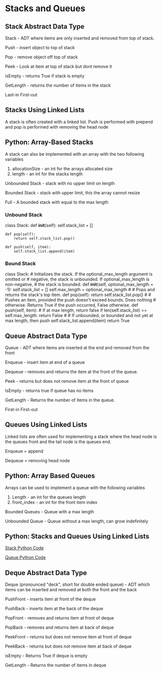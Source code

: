 # Stacks and Queues

## Stack Abstract Data Type

Stack - ADT where items are only inserted and removed from top of stack.

Push - insert object to top of stack

Pop - remove object off top of stack

Peek - Look at item at top of stack but dont remove it

isEmpty - returns True if stack is empty

GetLength - returns the number of items in the stack

Last-in First-out

## Stacks Using Linked Lists

A stack is often created with a linked list. Push is performed with prepend and pop is performed with removing the head node

## Python: Array-Based Stacks

A stack can also be implemented with an array with the two following variables 
1. allocationSize - an int for the arrays allocated size
2. length - an int for the stacks length

Unbounded Stack - stack with no upper limit on length

Bounded Stack - stack with upper limit, this the array cannot resize

Full - A bounded stack with equal to the max length

### Unbound Stack

class Stack:
    def __init__(self):
        self.stack_list = []
    
    def pop(self):
        return self.stack_list.pop()
    
    def push(self, item):
        self.stack_list.append(item)

### Bound Stack

class Stack:
    # Initializes the stack. If the optional_max_length argument is omitted or 
    # negative, the stack is unbounded. If optional_max_length is non-negative, 
    # the stack is bounded.
    def __init__(self, optional_max_length = -1):
        self.stack_list = []
        self.max_length = optional_max_length
    #
    # Pops and returns the stack's top item.
    def pop(self):
        return self.stack_list.pop()
    #
    # Pushes an item, provided the push doesn't exceed bounds. Does nothing 
    # otherwise. Returns True if the push occurred, False otherwise.
    def push(self, item):
        # If at max length, return false
        if len(self.stack_list) == self.max_length:
            return False
        #
        # If unbounded, or bounded and not yet at max length, then push
        self.stack_list.append(item)
        return True



## Queue Abstract Data Type

Queue - ADT where items are inserted at the end and removed from the front

Enqueue - insert item at end of a queue

Dequeue - removes and returns the item at the front of the queue.

Peek - returns but does not remove item at the front of queue

IsEmpty - returns true if queue has no items

GetLength - Returns the number of items in the queue.

First-in First-out

## Queues Using Linked Lists

Linked lists are often used for implementing a stack where the head node is the queues front and the tail node is the queues end. 

Enqueue = append

Dequeue = removing head node

## Python: Array Based Queues

Arrays can be used to implement a queue with the following variables
1. Length - an int for the queues length
2. front_index - an int for the front item index

Bounded Queues - Queue with a max length

Unbounded Queue - Queue without a max length, can grow indefinitely

## Python: Stacks and Queues Using Linked Lists

[Stack Python Code](../Stacks.py)

[Queue Python Code](../Queues.py)

## Deque Abstract Data Type

Deque (pronounced "deck", short for double ended queue) - ADT which items can be inserted and removed at both the front and the back

PushFront - inserts item at front of the deque

PushBack - inserts item at the back of the deque

PopFront - removes and returns item at front of deque

PopBack - removes and returns item at back of deque

PeekFront - returns but does not remove item at front of deque

PeekBack - returns but does not remove item at back of deque

isEmpty - Returns True if deque is empty

GetLength - Returns the number of items in deque

